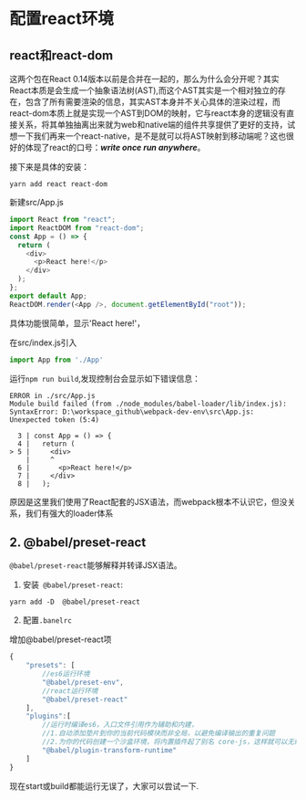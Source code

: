 # 配置react环境

## react和react-dom

这两个包在React 0.14版本以前是合并在一起的，那么为什么会分开呢？其实React本质是会生成一个抽象语法树(AST),而这个AST其实是一个相对独立的存在，包含了所有需要渲染的信息，其实AST本身并不关心具体的渲染过程，而react-dom本质上就是实现一个AST到DOM的映射，它与react本身的逻辑没有直接关系，将其单独抽离出来就为web和native端的组件共享提供了更好的支持，试想一下我们再来一个react-native，是不是就可以将AST映射到移动端呢？这也很好的体现了react的口号：***write once run anywhere***。

接下来是具体的安装：

```
yarn add react react-dom
```

新建src/App.js

```js
import React from "react";
import ReactDOM from "react-dom";
const App = () => {
  return (
    <div>
      <p>React here!</p>
    </div>
  );
};
export default App;
ReactDOM.render(<App />, document.getElementById("root"));
```

具体功能很简单，显示'React here!'，

在src/index.js引入

```js
import App from './App'
```

运行`npm run build`,发现控制台会显示如下错误信息：

```
ERROR in ./src/App.js
Module build failed (from ./node_modules/babel-loader/lib/index.js):
SyntaxError: D:\workspace_github\webpack-dev-env\src\App.js: Unexpected token (5:4)

  3 | const App = () => {
  4 |   return (
> 5 |     <div>
    |     ^
  6 |       <p>React here!</p>
  7 |     </div>
  8 |   );
```
原因是这里我们使用了React配套的JSX语法，而webpack根本不认识它，但没关系，我们有强大的loader体系

## 2. @babel/preset-react

`@babel/preset-react`能够解释并转译JSX语法。

1. 安装` @babel/preset-react`:

```
yarn add -D  @babel/preset-react
```

2. 配置`.banelrc`

增加@babel/preset-react项

```js
{
    "presets": [
        //es6运行环境
        "@babel/preset-env",
        //react运行环境
        "@babel/preset-react"
    ],
    "plugins":[
        //运行时编译es6，入口文件引用作为辅助和内建，
        //1.自动添加垫片到你的当前代码模块而非全局，以避免编译输出的重复问题
        //2.为你的代码创建一个沙盒环境，将内置插件起了别名 core-js，这样就可以无缝的使用它们，并且无需使用 polyfill
        "@babel/plugin-transform-runtime"
    ]
}
```

现在start或build都能运行无误了，大家可以尝试一下.